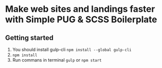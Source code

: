 # Make web sites and landings faster with Simple PUG & SCSS Boilerplate

## Getting started
1. You should install gulp-cli `npm install --global gulp-cli`
2. `npm install`
3. Run commans in terminal `gulp` or `npm start`
